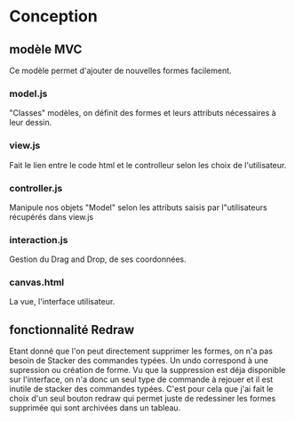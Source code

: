 # Conception
## modèle MVC
Ce modèle permet d'ajouter de nouvelles formes facilement.
### model.js
"Classes" modèles, on définit des formes et leurs attributs nécessaires à leur dessin. 
### view.js
Fait le lien entre le code html et le controlleur selon les choix de l'utilisateur.
### controller.js
Manipule nos objets "Model" selon les attributs saisis par l"utilisateurs récupérés dans view.js
### interaction.js
Gestion du Drag and Drop, de ses coordonnées.
### canvas.html
La vue, l'interface utilisateur.
## fonctionnalité Redraw
Etant donné que l'on peut directement supprimer les formes, on n'a pas besoin de Stacker des commandes typées.
Un undo correspond à une supression ou création de forme. Vu que la suppression est déja disponible sur l'interface,
on n'a donc un seul type de commande à rejouer et il est inutile de stacker des commandes typées.
C'est pour cela que j'ai fait le choix d'un seul bouton redraw qui permet juste de redessiner les formes supprimée qui sont archivées dans un tableau.
